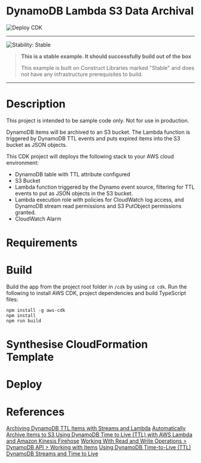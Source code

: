 # DynamoDB Lambda S3 Data Archival

![Deploy CDK](https://github.com/rainbowchook/function-ttl-ts/actions/workflows/aws-cdk-lambda.yml/badge.svg)

<!--BEGIN STABILITY BANNER-->
---

![Stability: Stable](https://img.shields.io/badge/stability-Stable-success.svg?style=for-the-badge)

> **This is a stable example. It should successfully build out of the box**
>
> This example is built on Construct Libraries marked "Stable" and does not have any infrastructure prerequisites to build.
---
<!--END STABILITY BANNER-->

# Description

This project is intended to be sample code only.  Not for use in production.

DynamoDB items will be archived to an S3 bucket.  The Lambda function is triggered by DynamoDB TTL events and puts expired items into the S3 bucket as JSON objects.

This CDK project will deploys the following stack to your AWS cloud environment:

- DynamoDB table with TTL attribute configured
- S3 Bucket
- Lambda function triggered by the Dynamo event source, filtering for TTL events to put as JSON objects in the S3 bucket.
- Lambda execution role with policies for CloudWatch log access, and DynamoDB stream read permissions and S3 PutObject permissions granted.
- CloudWatch Alarm

# Requirements


# Build

Build the app from the project root folder in `/cdk` by using `cd cdk`.  Run the following to install AWS CDK, project dependencies and build TypeScript files:

```
npm install -g aws-cdk
npm install
npm run build
```

# Synthesise CloudFormation Template


# Deploy


# References

[Archiving DynamoDB TTL Items with Streams and Lambda](https://medium.com/@leeroy.hannigan/archiving-dynamodb-ttl-items-with-streams-and-lambda-17a8a4c20151)
[Automatically Archive Items to S3 Using DynamoDB Time to Live (TTL) with AWS Lambda and Amazon Kinesis Firehose](https://aws.amazon.com/blogs/database/automatically-archive-items-to-s3-using-dynamodb-time-to-live-with-aws-lambda-and-amazon-kinesis-firehose/)
[Working With Read and Write Operations > DynamoDB API > Working with Items](https://docs.aws.amazon.com/amazondynamodb/latest/developerguide/WorkingWithItems.html)
[Using DynamoDB Time-to-Live (TTL)](https://docs.aws.amazon.com/amazondynamodb/latest/developerguide/time-to-live-ttl-before-you-start.html)
[DynamoDB Streams and Time to Live](https://docs.aws.amazon.com/amazondynamodb/latest/developerguide/time-to-live-ttl-streams.html)
